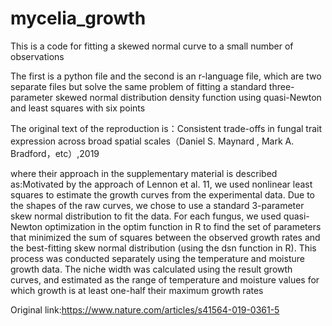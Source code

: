 # mycelia_growth
This is a code for fitting a skewed normal curve to a small number of observations

The first is a python file and the second is an r-language file, which are two separate files but solve the same problem of fitting a standard three-parameter skewed normal distribution density function using quasi-Newton and least squares with six points

The original text of the reproduction is：Consistent trade-offs in fungal trait expression across broad spatial scales（Daniel S. Maynard , Mark A. Bradford，etc）,2019

where their approach in the supplementary material is described as:Motivated by the approach of Lennon et al. 11, we used nonlinear least squares to estimate the growth curves from the experimental data. Due to the shapes of the raw curves, we chose to use a standard 3-parameter skew normal distribution to fit the data. For each fungus, we used quasi-Newton optimization in the optim function in R to find the set of parameters that minimized the sum of squares between the observed growth rates and the best-fitting skew normal distribution (using the dsn function in R). This process was conducted separately using the temperature and moisture growth data. The niche width was calculated using the result growth curves, and estimated as the range of temperature and moisture values for which growth is at least one-half their maximum growth rates


Original link:https://www.nature.com/articles/s41564-019-0361-5
